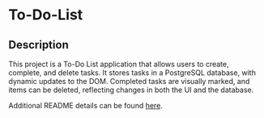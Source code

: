 # To-Do-List

## Description

This project is a To-Do List application that allows users to create, complete, and delete tasks. It stores tasks in a PostgreSQL database, with dynamic updates to the DOM. Completed tasks are visually marked, and items can be deleted, reflecting changes in both the UI and the database.

Additional README details can be found [here](https://github.com/PrimeAcademy/readme-template/blob/master/README.md).
